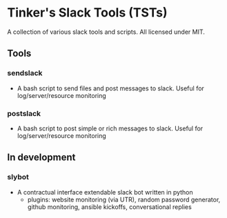 # Tinker's Slack Tools (TSTs) #

A collection of various slack tools and scripts. All licensed under MIT.


## Tools ##
### sendslack ###
* A bash script to send files and post messages to slack. Useful for log/server/resource monitoring
### postslack ###
* A bash script to post simple or rich messages to slack. Useful for log/server/resource monitoring

## In development ##
### slybot ###
* A contractual interface extendable slack bot written in python
    * plugins: website monitoring (via UTR), random password generator, github monitoring, ansible kickoffs, conversational replies